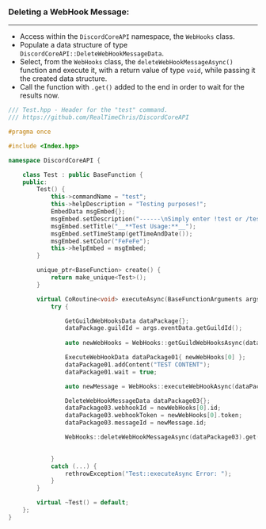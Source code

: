 ### **Deleting a WebHook Message:**
---
- Access within the `DiscordCoreAPI` namespace, the `WebHooks` class.
- Populate a data structure of type `DiscordCoreAPI::DeleteWebHookMessageData`.
- Select, from the `WebHooks` class, the `deleteWebHookMessageAsync()` function and execute it, with a return value of type `void`, while passing it the created data structure.
- Call the function with `.get()` added to the end in order to wait for the results now.

```cpp
/// Test.hpp - Header for the "test" command.
/// https://github.com/RealTimeChris/DiscordCoreAPI

#pragma once

#include <Index.hpp>

namespace DiscordCoreAPI {

	class Test : public BaseFunction {
	public:
		Test() {
			this->commandName = "test";
			this->helpDescription = "Testing purposes!";
			EmbedData msgEmbed{};
			msgEmbed.setDescription("------\nSimply enter !test or /test!\n------");
			msgEmbed.setTitle("__**Test Usage:**__");
			msgEmbed.setTimeStamp(getTimeAndDate());
			msgEmbed.setColor("FeFeFe");
			this->helpEmbed = msgEmbed;
		}

		unique_ptr<BaseFunction> create() {
			return make_unique<Test>();
		}

		virtual CoRoutine<void> executeAsync(BaseFunctionArguments args) {
			try {

				GetGuildWebHooksData dataPackage{};
				dataPackage.guildId = args.eventData.getGuildId();
 
				auto newWebHooks = WebHooks::getGuildWebHooksAsync(dataPackage).get();

				ExecuteWebHookData dataPackage01{ newWebHooks[0] };
				dataPackage01.addContent("TEST CONTENT");
				dataPackage01.wait = true;

				auto newMessage = WebHooks::executeWebHookAsync(dataPackage01).get();

				DeleteWebHookMessageData dataPackage03{};
				dataPackage03.webhookId = newWebHooks[0].id;
				dataPackage03.webhookToken = newWebHooks[0].token;
				dataPackage03.messageId = newMessage.id;

				WebHooks::deleteWebHookMessageAsync(dataPackage03).get();

				
			}
			catch (...) {
				rethrowException("Test::executeAsync Error: ");
			}
		}

		virtual ~Test() = default;
	};
}
```
